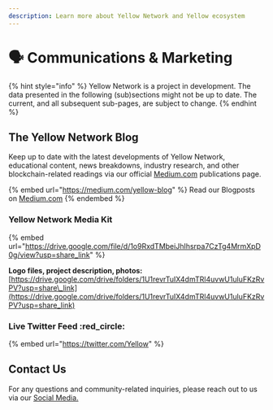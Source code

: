 ```yaml
---
description: Learn more about Yellow Network and Yellow ecosystem
---
```


# 🗣️ Communications & Marketing

{% hint style="info" %}
Yellow Network is a project in development. The data presented in the following (sub)sections might not be up to date. The current, and all subsequent sub-pages, are subject to change.&#x20;
{% endhint %}

## The Yellow Network Blog

Keep up to date with the latest developments of Yellow Network, educational content, news breakdowns, industry research, and other blockchain-related readings via our official [Medium.com](https://medium.com/yellow-blog) publications page.

{% embed url="https://medium.com/yellow-blog" %}
Read our Blogposts on [Medium.com](https://medium.com/yellow-blog)
{% endembed %}

### Yellow Network Media Kit

{% embed url="https://drive.google.com/file/d/1o9RxdTMbeiJhIhsrpa7CzTg4MrmXpD0g/view?usp=share_link" %}

**Logo files, project description, photos:** [https://drive.google.com/drive/folders/1U1revrTuIX4dmTRl4uvwU1uluFKzRvPV?usp=share\_link](https://drive.google.com/drive/folders/1U1revrTuIX4dmTRl4uvwU1uluFKzRvPV?usp=share_link)

### Live Twitter Feed :red\_circle:

{% embed url="https://twitter.com/Yellow" %}

## Contact Us

For any questions and community-related inquiries, please reach out to us via our [Social Media.](broken-reference)
